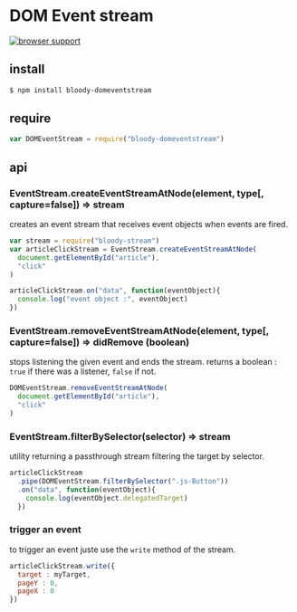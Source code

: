 # DOM Event stream

[![browser support](https://ci.testling.com/bloodyowl/domevent-stream.png)
](https://ci.testling.com/bloodyowl/domevent-stream)

## install

```sh
$ npm install bloody-domeventstream
```

## require

```javascript
var DOMEventStream = require("bloody-domeventstream")
```

## api

### EventStream.createEventStreamAtNode(element, type[, capture=false]) => stream

creates an event stream that receives event objects when events are fired.

```javascript
var stream = require("bloody-stream")
var articleClickStream = EventStream.createEventStreamAtNode(
  document.getElementById("article"),
  "click"
)

articleClickStream.on("data", function(eventObject){
  console.log("event object :", eventObject)
})
```

### EventStream.removeEventStreamAtNode(element, type[, capture=false]) => didRemove (boolean)

stops listening the given event and ends the stream.
returns a boolean : `true` if there was a listener, `false` if not.

```javascript
DOMEventStream.removeEventStreamAtNode(
  document.getElementById("article"),
  "click"
)
```

### EventStream.filterBySelector(selector) => stream

utility returning a passthrough stream filtering the target by selector.

```javascript
articleClickStream
  .pipe(DOMEventStream.filterBySelector(".js-Button"))
  .on("data", function(eventObject){
    console.log(eventObject.delegatedTarget)
  })
```

### trigger an event

to trigger an event juste use the `write` method of the stream.

```javascript
articleClickStream.write({
  target : myTarget,
  pageY : 0,
  pageX : 0
})
```
